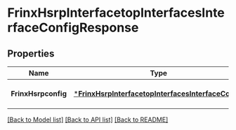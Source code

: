 # FrinxHsrpInterfacetopInterfacesInterfaceConfigResponse

## Properties
Name | Type | Description | Notes
------------ | ------------- | ------------- | -------------
**FrinxHsrpconfig** | [***FrinxHsrpInterfacetopInterfacesInterfaceConfig**](frinx.hsrp.interfacetop.interfaces.interface.Config.md) |  | [optional] [default to null]

[[Back to Model list]](../README.md#documentation-for-models) [[Back to API list]](../README.md#documentation-for-api-endpoints) [[Back to README]](../README.md)


